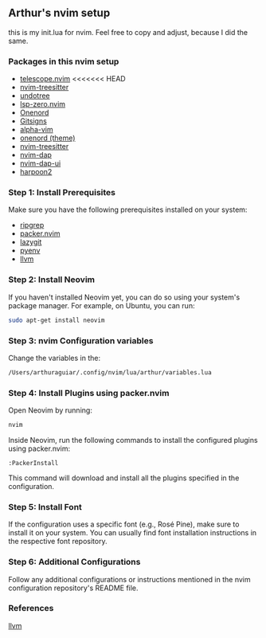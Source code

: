 ## Arthur's nvim setup 

this is my init.lua for nvim. Feel free to copy and adjust, because I did the same.

### Packages in this nvim setup
- [telescope.nvim](https://github.com/nvim-telescope/telescope.nvim)
<<<<<<< HEAD
- [nvim-treesitter](https://github.com/nvim-treesitter/nvim-treesitter)
- [undotree](https://github.com/mbbill/undotree)
- [lsp-zero.nvim](https://github.com/VonHeikemen/lsp-zero.nvim)
- [Onenord](https://github.com/rmehri01/onenord.nvim)
- [Gitsigns](https://github.com/lewis6991/gitsigns.nvim)
- [alpha-vim](https://github.com/goolord/alpha-nvim)
- [onenord (theme)](https://github.com/rmehri01/onenord.nvim)
- [nvim-treesitter](https://github.com/nvim-treesitter/nvim-treesitter)
- [nvim-dap](https://github.com/mfussenegger/nvim-dap)
- [nvim-dap-ui](https://github.com/rcarriga/nvim-dap-ui)
- [harpoon2](https://github.com/ThePrimeagen/harpoon/tree/harpoon2)

### Step 1: Install Prerequisites

Make sure you have the following prerequisites installed on your system:

- [ripgrep](https://github.com/BurntSushi/ripgrep)
- [packer.nvim](https://github.com/wbthomason/packer.nvim)
- [lazygit](https://github.com/jesseduffield/lazygit)
- [pyenv](https://github.com/pyenv/pyenv)
- [llvm](https://llvm.org/)

### Step 2: Install Neovim

If you haven't installed Neovim yet, you can do so using your system's package manager. For example, on Ubuntu, you can run:

```bash
sudo apt-get install neovim
```

### Step 3: nvim Configuration variables

Change the variables in the: 

```bash
/Users/arthuraguiar/.config/nvim/lua/arthur/variables.lua
```

### Step 4: Install Plugins using packer.nvim

Open Neovim by running:

```bash
nvim
```

Inside Neovim, run the following commands to install the configured plugins using packer.nvim:

```vim
:PackerInstall
```

This command will download and install all the plugins specified in the configuration.

### Step 5: Install Font

If the configuration uses a specific font (e.g., Rosé Pine), make sure to install it on your system. You can usually find font installation instructions in the respective font repository.

### Step 6: Additional Configurations

Follow any additional configurations or instructions mentioned in the nvim configuration repository's README file.

### References
[llvm](https://embeddedartistry.com/blog/2017/02/24/installing-llvm-clang-on-osx/)
